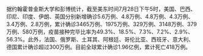 据约翰霍普金斯大学和彭博统计，截至美东时间7月28日下午5时，美国、巴西、印尼、印度、伊朗、英国分别新增确诊5.6万例、4.8万例、4.8万例、4.3万例、3.4万例、2.8万例，累计确诊3465万例、1975万例、329万例、3148万例、379万例、580万例，疫苗接种完毕比率为49.3%、18.5%、7.3%、7.2%、2.9%、56.3%。此外，法国、俄罗斯、土耳其、阿根廷、哥伦比亚、西班牙、意大利、德国累计确诊超过300万例。目前全球累计确诊1.96亿例，累计死亡418万例。
